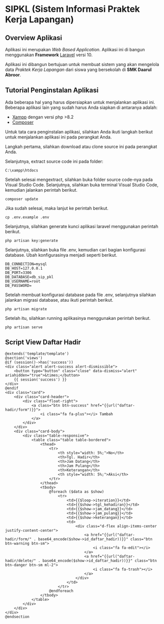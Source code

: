 # SIPKL (Sistem Informasi Praktek Kerja Lapangan)

## Overview Aplikasi

Aplikasi ini merupakan <i>Web Based Application</i>. Aplikasi ini di bangun menggunakan <b>Framework</b> <a href="https://laravel.com/docs/10.x/releases" target="_blank">Laravel</a> versi 10.

Aplikasi ini dibangun bertujuan untuk membuat sistem yang akan mengelola data <i>Praktek Kerja Lapangan</i> dari siswa yang bersekolah di <b>SMK Daarul Abroor</b>.

## Tutorial Penginstalan Aplikasi

Ada beberapa hal yang harus dipersiapkan untuk menjalankan aplikasi ini. Beberapa aplikasi lain yang sudah harus Anda siapkan di antaranya adalah:
* <a href="https://www.apachefriends.org/" target="_blank">Xampp</a> dengan versi php >8.2
* <a href="https://getcomposer.org/" target="_blank">Composer</a>

Untuk tata cara penginstalan aplikasi, silahkan Anda ikuti langkah berikut untuk menjalankan aplikasi ini pada perangkat Anda.

Langkah pertama, silahkan download atau clone source ini pada perangkat Anda.

Selanjutnya, extract source code ini pada folder:

```console
C:\xampp\htdocs
```

Setelah selesai mengextract, silahkan buka folder source code-nya pada Visual Studio Code.
Selanjutnya, silahkan buka terminal Visual Studio Code, kemudian jalankan perintah berikut.

```console
composer update
```

Jika sudah selesai, maka lanjut ke perintah berikut.

```console
cp .env.example .env
```

Selanjutnya, silahkan generate kunci aplikasi laravel menggunakan perintah berikut.

```console
php artisan key:generate
```

Selanjutnya, silahkan buka file .env, kemudian cari bagian konfigurasi database. Ubah konfigurasinya menjadi seperti berikut.

```console
DB_CONNECTION=mysql
DB_HOST=127.0.0.1
DB_PORT=3306
DB_DATABASE=db_sip_pkl
DB_USERNAME=root
DB_PASSWORD=
```

Setelah membuat konfigurasi database pada file .env, selanjutnya silahkan jalankan migrasi database, atau ikuti perintah berikut.

```console
php artisan migrate
```

Setelah itu, silahkan running aplikasinya menggunakan perintah berikut.

```console
php artisan serve
```


## Script View Daftar Hadir
```console
@extends('template/template')
@section('views')
@if (session()->has('success'))
<div class="alert alert-success alert-dismissible">
    <button type="button" class="close" data-dismiss="alert" ariahidden="true">&times;</button>
    {{ session('success') }}
</div>
@endif
<div class="card">
    <div class="card-header">
        <div class="float-right">
            <a class="btn btn-success" href="{{url("daftar-hadir/form")}}">
                <i class="fa fa-plus"></i> Tambah
            </a>
        </div>
    </div>
    <div class="card-body">
        <div class="table-responsive">
            <table class="table table-bordered">
                <thead>
                    <tr>
                        <th style="width: 5%;">No</th>
                        <th>Tgl. Hadir</th>
                        <th>Jam Datang</th>
                        <th>Jam Pulang</th>
                        <th>Keterangan</th>
                        <th style="width: 5%;">Aksi</th>
                    </tr>
                </thead>
                <tbody>
                    @foreach ($data as $show)
                        <tr>
                            <td>{{$loop->iteration}}</td>
                            <td>{{$show->tgl_kehadiran}}</td>
                            <td>{{$show->jam_datang}}</td>
                            <td>{{$show->jam_pulang}}</td>
                            <td>{{$show->keterangan}}</td>
                            <td>
                                <div class="d-flex align-items-center justify-content-center">
                                    <a href="{{url("daftar-hadir/form/" . base64_encode($show->id_daftar_hadir))}}" class="btn btn-warning btn-sm">
                                        <i class="fa fa-edit"></i>
                                    </a>
                                    <a href="{{url("daftar-hadir/delete/" . base64_encode($show->id_daftar_hadir))}}" class="btn btn-danger btn-sm ml-2">
                                        <i class="fa fa-trash"></i>
                                    </a>
                                </div>
                            </td>
                        </tr>
                    @endforeach
                </tbody>
            </table>
        </div>
    </div>
</div>
@endsection
```
